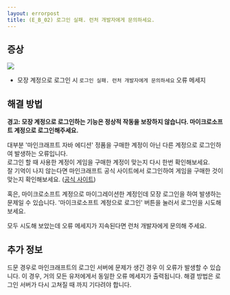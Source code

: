 ```yaml
---
layout: errorpost
title: (E_B_02) 로그인 실패. 런처 개발자에게 문의하세요.
---
```


## 증상

![]({{site.url}}/assets/E_B_02_01.png)

- 모장 계정으로 로그인 시 `로그인 실패. 런처 개발자에게 문의하세요` 오류 메세지

## 해결 방법

**경고: 모장 계정으로 로그인하는 기능은 정상적 작동을 보장하지 않습니다. 마이크로소프트 계정으로 로그인해주세요.**

대부분 '마인크래프트 자바 에디션' 정품을 구매한 계정이 아닌 다른 계정으로 로그인하여 발생하는 오류입니다.  
로그인 할 때 사용한 계정이 게임을 구매한 계정이 맞는지 다시 한번 확인해보세요.  
잘 기억이 나지 않는다면 마인크래프트 공식 사이트에서 로그인하여 게임을 구매한 것이 맞는지 확인해보세요.  ([공식 사이트](https://minecraft.net))

혹은, 마이크로소프트 계정으로 마이그레이션한 계정인데 모장 로그인을 하여 발생하는 문제일 수 있습니다. '마이크로소프트 계정으로 로그인' 버튼을 눌러서 로그인을 시도해 보세요. 

모두 시도해 보았는데 오류 메세지가 지속된다면 런처 개발자에게 문의해 주세요. 

## 추가 정보

드문 경우로 마인크래프트의 로그인 서버에 문제가 생긴 경우 이 오류가 발생할 수 있습니다. 이 경우, 거의 모든 유저에게서 동일한 오류 메세지가 출력됩니다. 해결 방법은 로그인 서버가 다시 고쳐질 때 까지 기다려야 합니다. 